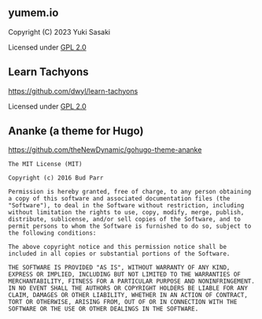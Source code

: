 ## yumem.io

Copyright (C) 2023 Yuki Sasaki

Licensed under [GPL 2.0](./LICENSE_GPL.md)

## Learn Tachyons

https://github.com/dwyl/learn-tachyons

Licensed under [GPL 2.0](./LICENSE_GPL.md)

## Ananke (a theme for Hugo)

https://github.com/theNewDynamic/gohugo-theme-ananke

```
The MIT License (MIT)

Copyright (c) 2016 Bud Parr

Permission is hereby granted, free of charge, to any person obtaining a copy of this software and associated documentation files (the "Software"), to deal in the Software without restriction, including without limitation the rights to use, copy, modify, merge, publish, distribute, sublicense, and/or sell copies of the Software, and to permit persons to whom the Software is furnished to do so, subject to the following conditions:

The above copyright notice and this permission notice shall be included in all copies or substantial portions of the Software.

THE SOFTWARE IS PROVIDED "AS IS", WITHOUT WARRANTY OF ANY KIND, EXPRESS OR IMPLIED, INCLUDING BUT NOT LIMITED TO THE WARRANTIES OF MERCHANTABILITY, FITNESS FOR A PARTICULAR PURPOSE AND NONINFRINGEMENT. IN NO EVENT SHALL THE AUTHORS OR COPYRIGHT HOLDERS BE LIABLE FOR ANY CLAIM, DAMAGES OR OTHER LIABILITY, WHETHER IN AN ACTION OF CONTRACT, TORT OR OTHERWISE, ARISING FROM, OUT OF OR IN CONNECTION WITH THE SOFTWARE OR THE USE OR OTHER DEALINGS IN THE SOFTWARE.
```
